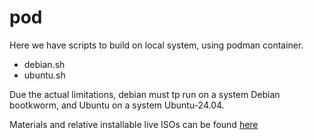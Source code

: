 # pod

Here we have scripts to build on local system, using podman container.

* debian.sh
* ubuntu.sh

Due the actual limitations, debian must tp run on a system Debian bootkworm, and Ubuntu on a system Ubuntu-24.04.

Materials and relative installable live ISOs can be found [here](https://drive.google.com/drive/folders/15jAwpk-k27dSuqD4iUZkjADgh9-tRI-4?dmr=1&ec=wgc-drive-globalnav-goto)
